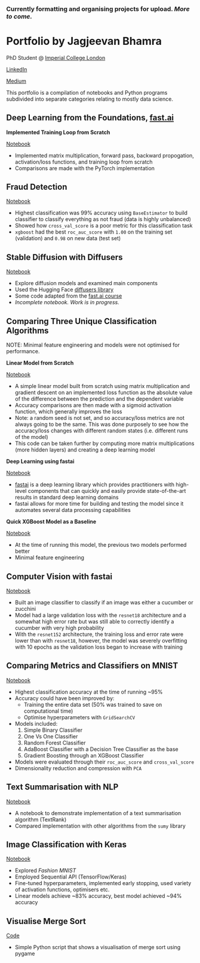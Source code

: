 ### Currently formatting and organising projects for upload. *More to come.*

# Portfolio by Jagjeevan Bhamra

PhD Student @ [Imperial College London](https://www.imperial.ac.uk/people/j.bhamra19)

[LinkedIn](https://www.linkedin.com/in/jagjeevan/)

[Medium](https://medium.com/@j.bhamra96)

This portfolio is a compilation of notebooks and Python programs subdivided into separate categories relating to mostly data science.

## Deep Learning from the Foundations, [fast.ai](https://www.fast.ai)

**Implemented Training Loop from Scratch**

[Notebook](https://github.com/jagjeevan96/jagjeevan96.github.io/blob/main/notebooks/training-loop.ipynb)
- Implemented matrix multiplication, forward pass, backward propogation, activation/loss functions, and training loop from scratch
- Comparisons are made with the PyTorch implementation

## Fraud Detection
[Notebook](https://github.com/jagjeevan96/jagjeevan96.github.io/blob/main/notebooks/fraud-detection.ipynb)
- Highest classification was 99% accuracy using `BaseEstimator` to build classifier to classify everything as not fraud (data is highly unbalanced)
- Showed how `cross_val_score` is a poor metric for this classification task
- `xgboost` had the best `roc_auc_score` with `1.00` on the training set (validation) and `0.98` on new data (test set)

## Stable Diffusion with Diffusers
[Notebook](https://github.com/jagjeevan96/jagjeevan96.github.io/blob/main/notebooks/stable-diffusion.ipynb)
- Explore diffusion models and examined main components
- Used the Hugging Face [diffusers library](https://github.com/huggingface/diffusers)
- Some code adapted from the [fast.ai course](https://www.fast.ai)
- *Incomplete notebook. Work is in progress.*

## Comparing Three Unique Classification Algorithms

NOTE: Minimal feature engineering and models were not optimised for performance.

**Linear Model from Scratch**

[Notebook](https://github.com/jagjeevan96/jagjeevan96.github.io/blob/main/notebooks/titanic/linear_from_scratch.ipynb)
    
- A simple linear model built from scratch using matrix multiplication and gradient descent on an implemented loss function as the absolute value of the difference between the prediction and the dependent variable
- Accuracy comparisons are then made with a sigmoid activation function, which generally improves the loss
- Note: a random seed is not set, and so accuracy/loss metrics are not always going to be the same. This was done purposely to see how the accuracy/loss changes with different random states (i.e. different runs of the model)
- This code can be taken further by computing more matrix multiplications (more hidden layers) and creating a deep learning model

**Deep Learning using fastai**

[Notebook](https://github.com/jagjeevan96/jagjeevan96.github.io/blob/main/notebooks/titanic/fastai_tabular.ipynb)
    
- [fastai](https://github.com/fastai/fastai) is a deep learning library which provides practitioners with high-level components that can quickly and easily provide state-of-the-art results in standard deep learning domains
- fastai allows for more time for building and testing the model since it automates several data processing capabilities

**Quick XGBoost Model as a Baseline**

[Notebook](https://github.com/jagjeevan96/jagjeevan96.github.io/blob/main/notebooks/titanic/XGBoost.ipynb)
    
- At the time of running this model, the previous two models performed better
- Minimal feature engineering

## Computer Vision with fastai
[Notebook](https://github.com/jagjeevan96/jagjeevan96.github.io/blob/main/notebooks/image-classifier.ipynb)
- Built an image classifier to classify if an image was either a cucumber or zucchini
- Model had a large validation loss with the `resnet18` architecture and a somewhat high error rate but was still able to correctly identify a cucumber with very high probability
- With the `resnet152` architecture, the training loss and error rate were lower than with `resnet18`, however, the model was severely overfitting with 10 epochs as the validation loss began to increase with training

## Comparing Metrics and Classifiers on MNIST
[Notebook](https://github.com/jagjeevan96/jagjeevan96.github.io/blob/main/notebooks/mnist.ipynb)
- Highest classification accuracy at the time of running ~95%
- Accuracy could have been improved by:
    - Training the entire data set (50% was trained to save on computational time)
    - Optimise hyperparameters with `GridSearchCV`
- Models included:
    1. Simple Binary Classifier
    2. One Vs One Classifier
    3. Random Forest Classifier
    4. AdaBoost Classifier with a Decision Tree Classifier as the base
    5. Gradient Boosting through an XGBoost Classifier
- Models were evaluated through their `roc_auc_score` and `cross_val_score`
- Dimensionality reduction and compression with `PCA`

## Text Summarisation with NLP
[Notebook](https://github.com/jagjeevan96/jagjeevan96.github.io/blob/main/notebooks/nlp-text-summarisation.ipynb)
- A notebook to demonstrate implementation of a text summarisation algorithm (TextRank)
- Compared implementation with other algorithms from the `sumy` library

## Image Classification with Keras
[Notebook](https://github.com/jagjeevan96/jagjeevan96.github.io/blob/main/notebooks/fashion-mnist.ipynb)
- Explored *Fashion MNIST*
- Employed Sequential API (TensorFlow/Keras)
- Fine-tuned hyperparameters, implemented early stopping, used variety of activation functions, optimisers etc.
- Linear models achieve ~83% accuracy, best model achieved ~94% accuracy

## Visualise Merge Sort
[Code](https://github.com/jagjeevan96/merge_sort)
- Simple Python script that shows a visualisation of merge sort using pygame
